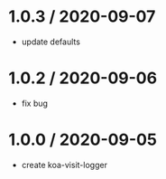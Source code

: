 1.0.3 / 2020-09-07
==================
 * update defaults

1.0.2 / 2020-09-06
==================
 * fix bug

1.0.0 / 2020-09-05
==================
 * create koa-visit-logger
